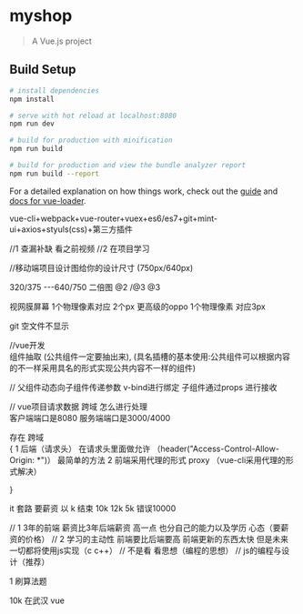 # myshop

> A Vue.js project

## Build Setup

``` bash
# install dependencies
npm install

# serve with hot reload at localhost:8080
npm run dev

# build for production with minification
npm run build

# build for production and view the bundle analyzer report
npm run build --report
```

For a detailed explanation on how things work, check out the [guide](http://vuejs-templates.github.io/webpack/) and [docs for vue-loader](http://vuejs.github.io/vue-loader).







vue-cli+webpack+vue-router+vuex+es6/es7+git+mint-ui+axios+styuls(css)+第三方插件

//1 查漏补缺 看之前视频 
//2 在项目学习


//移动端项目设计图给你的设计尺寸 (750px/640px)

320/375    ---640/750       二倍图   @2   /@3  @3  

视网膜屏幕  1个物理像素对应 2个px    更高级的oppo 1个物理像素 对应3px


git 空文件不显示 



//vue开发   
组件抽取 (公共组件一定要抽出来),
(具名插槽的基本使用:公共组件可以根据内容的不一样采用具名的形式实现公共内容不一样的组件)

// 父组件动态向子组件传递参数  v-bind进行绑定   子组件通过props 进行接收 


// vue项目请求数据 跨域 怎么进行处理   
客户端端口是8080 
服务端端口是3000/4000  

存在 跨域   
 {
   1   后端（请求头）    在请求头里面做允许 （header("Access-Control-Allow-Origin: *")） 最简单的方法 
   2  前端采用代理的形式  proxy （vue-cli采用代理的形式解决）

}



it 套路  要薪资 以 k 结束   10k  12k   5k     错误10000

// 1  3年的前端 薪资比3年后端薪资 高一点    也分自己的能力以及学历 心态（要薪资的价格）
// 2  学习的主动性 前端要比后端要高 前端更新的东西太快    但是未来一切都将使用js实现（c c++） 
// 不是看 看思想（编程的思想）
// js的编程与设计（推荐）


   1  刷算法题


10k 在武汉    vue


